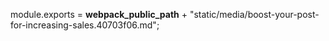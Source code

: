 module.exports = __webpack_public_path__ + "static/media/boost-your-post-for-increasing-sales.40703f06.md";